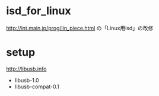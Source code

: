 # isd_for_linux

http://int.main.jp/prog/lin_piece.html の「Linux用isd」の改修

# setup

http://libusb.info
- libusb-1.0
- libusb-compat-0.1
